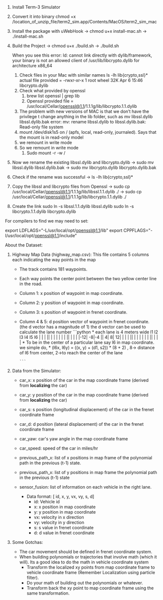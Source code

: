 



1. Install Term-3 Simulator
2. Convert it into binary
   chmod +x /location_of_unzip_file/term2_sim.app/Contents/MacOS/term2_sim_mac
3. Install the package with uWebHook
  -> chmod u+x install-mac.sh
  -> ./install-mac.sh
4. Build the Project
  -> chmod u+x ./build.sh
  -> ./build.sh

   When you see this error:
   ld: cannot link directly with dylib/framework, your binary is not an allowed client of /usr/lib/libcrypto.dylib for architecture x86_64

   1. Check files in your Mac with similar names
   	ls -lh lib{crypto,ssl}*
   	actual file provided = -rwxr-xr-x  1 root  wheel    32K Apr  6 15:46 libcrypto.dylib
   2. Check what provided by openssl
       1. brew list openssl | grep lib
       2. Openssl provided file = /usr/local/Cellar/openssl@1.1/1.1.1g/lib/libcrypto.1.1.dylib
   3. The problem with new versions of MAC is that we don’t have the privilege t change anything in the lib folder, such as mv libssl.dylib libssl.dylib.bak error: mv: rename libssl.dylib to libssl.dylib.bak: Read-only file system
   4. mount /dev/disk1s5 on / (apfs, local, read-only, journaled). Says that the mount is in read-only model
   5. we remount in write mode
   6. So we remount in write mode
       1. Sudo mount -r -w /
  7. Now we rename the existing libssl.dylib and libcrypto.dylib
    -> sudo mv libssl.dylib libssl.dylib.bak
    -> sudo mv libcrypto.dylib libcrypto.dylib.bak
  8. Check if the rename was successful
    -> ls -lh lib{crypto,ssl}*
  9. Copy the libssl and libcrypto files from Openssl
    -> sudo cp /usr/local/Cellar/openssl@1.1/1.1.1g/lib/libssl.1.1.dylib ./
    -> sudo cp /usr/local/Cellar/openssl@1.1/1.1.1g/lib/libcrypto.1.1.dylib ./
  10. Create the link
    sudo ln -s libssl.1.1.dylib libssl.dylib
    sudo ln -s libcrypto.1.1.dylib libcrypto.dylib



  For compilers to find we may need to set:

  export LDFLAGS="-L/usr/local/opt/openssl@1.1/lib"
  export CPPFLAGS="-I/usr/local/opt/openssl@1.1/include"


About the Dataset:

1. Highway Map Data (highway_map.csv):
   This file contains 5 columns each indicating the way points in the map

   * The track contains 181 waypoints.
   * Each way points the center point between the two yellow center line in the road.
   * Column 1:      x position of waypoint in map coordinate.
   * Column 2:      y position of waypoint in map coordinate.
   * Column 3:      s position of waypoint in frenet coordinate.
   * Column 4 & 5:  d position vector of waypoint in frenet coordinate. (the d vector has a magnitude of 1)
              the d vector can be used to calculate the lane number
          ```python
              * each lane is 4 meters wide
                 l1  l2  l3   l4  l5  l6
                |   |   |   ||   |   |   |
                |   |   |   ||   |   |   |
                |-12| -8|-4 ||  4|  8| 12|
                |   |   |   ||   |   |   |
                |   |   |   ||   |   |   |
              * To be in the center of a particular lane say l6 in map coordinate. we simple do,
              * (l6x, l6y) = ((x, y) + (d1, s2)) * (8 + 2) , 8-> distance of l6 from center, 2->to reach the center of the lane

         ```


2. Data from the Simulator:

    * car_x:              x position of the car in the map coordinate frame (derived from **localizing** the car)
    * car_y:              y position of the car in the map coordinate frame (derived from **localizing** the car)
    * car_s:              s position (longitudinal displacement) of the car in the frenet coordinate frame
    * car_d:              d position (lateral displacement) of the car in the frenet coordinate frame
    * car_yaw:            car's yaw angle in the map coordinate frame
    * car_speed:          speed of the car in miles/hr

    * previous_path_x:    list of x positions in map frame of the polynomial path in the previous (t-1) state.
    * previous_path_x:    list of y positions in map frame the polynomial path in the previous (t-1) state

    * sensor_fusion:      list of information on each vehicle in the right lane.
      * Data format:       [ id, x, y, vx, vy, s, d]
        * id:             Vehicle id
        * x:              x position in map coordinate
        * y:              y position in map coordinate
        * vx:             velocity in x direction
        * vy:             velocity in y direction
        * s:              s value in frenet coordinate
        * d:              d value in frenet coordinate

3. Some Gotchas:

   * The car movement should be defined in frenet coordinate system.
   * When building polynomials or trajectories that involve math (which it will). Its a good idea to do the math in vehicle coordinate system
      * Transform the localized xy points from map coordinate frame to vehicle coordinate frame (Remember Localization using particle filter).
      * Do your math of building out the polynomials or whatever.
      * Transform back the xy point to map coordinate frame using the same transformation.

